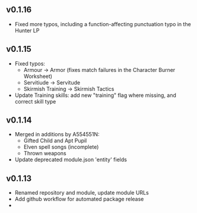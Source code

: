 ## v0.1.16

- Fixed more typos, including a function-affecting punctuation typo in the Hunter LP

## v0.1.15

- Fixed typos:
  - Armour → Armor (fixes match failures in the Character Burner Worksheet)
  - Servitiude → Servitude
  - Skirmish Training → Skirmish Tactics
- Update Training skills: add new "training" flag where missing, and correct skill type

## v0.1.14

- Merged in additions by A554551N:
  - Gifted Child and Apt Pupil
  - Elven spell songs (incomplete)
  - Thrown weapons
- Update deprecated module.json 'entity' fields

## v0.1.13

- Renamed repository and module, update module URLs
- Add github workflow for automated package release
- 